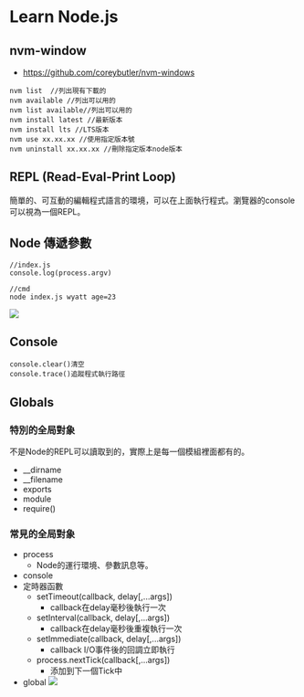 # Learn Node.js
## nvm-window
- https://github.com/coreybutler/nvm-windows
```
nvm list  //列出現有下載的
nvm available //列出可以用的
nvm list available//列出可以用的
nvm install latest //最新版本
nvm install lts //LTS版本
nvm use xx.xx.xx //使用指定版本號
nvm uninstall xx.xx.xx //刪除指定版本node版本
```
## REPL (Read-Eval-Print Loop)
簡單的、可互動的編輯程式語言的環境，可以在上面執行程式。瀏覽器的console可以視為一個REPL。

## Node 傳遞參數
```
//index.js
console.log(process.argv)

//cmd
node index.js wyatt age=23
```
![](https://i.imgur.com/RJJxv18.png)

## Console
```
console.clear()清空
console.trace()追蹤程式執行路徑
```

## Globals
### 特別的全局對象 
不是Node的REPL可以讀取到的，實際上是每一個模組裡面都有的。
- __dirname
- __filename
- exports
- module
- require()
### 常見的全局對象
- process
    - Node的運行環境、參數訊息等。
- console
- 定時器函數
    - setTimeout(callback, delay[,...args])
        - callback在delay毫秒後執行一次
    - setInterval(callback, delay[,...args])
        - callback在delay毫秒後重複執行一次
    - setImmediate(callback, delay[,...args])
        - callback I/O事件後的回調立即執行
    - process.nextTick(callback[,...args])
        - 添加到下一個Tick中
- global
![](https://i.imgur.com/ycHOrkZ.png)